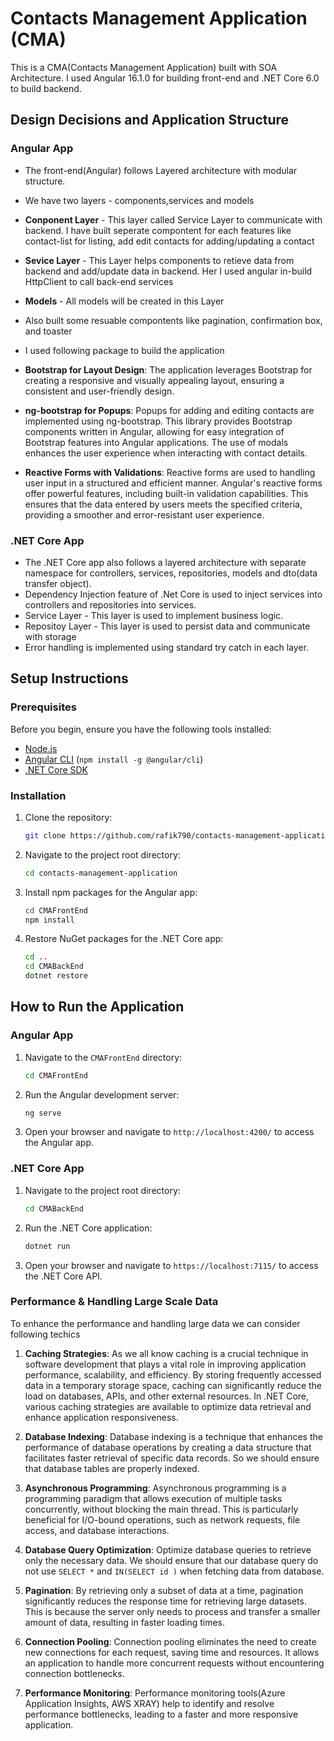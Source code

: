 # Contacts Management Application (CMA)

This is a CMA(Contacts Management Application) built with SOA Architecture. I used Angular 16.1.0 for building front-end and .NET Core 6.0 to build backend.

## Design Decisions and Application Structure

### Angular App
- The front-end(Angular) follows Layered architecture with modular structure.
- We have two layers - components,services and models
- **Conponent Layer** - This layer called Service Layer to communicate with backend. I have built seperate compontent for each features like contact-list for listing, add edit contacts for adding/updating a contact
- **Sevice Layer** - This Layer helps components to retieve data from backend and add/update data in backend. Her I used angular in-build HttpClient to call back-end services
- **Models** - All models will be created in this Layer

- Also built some resuable compontents like pagination, confirmation box, and toaster

- I used following package to build the application
- **Bootstrap for Layout Design**: The application leverages Bootstrap for creating a responsive and visually appealing layout, ensuring a consistent and user-friendly design.

- **ng-bootstrap for Popups**: Popups for adding and editing contacts are implemented using ng-bootstrap. This library provides Bootstrap components written in Angular, allowing for easy integration of Bootstrap features into Angular applications. The use of modals enhances the user experience when interacting with contact details.

- **Reactive Forms with Validations**: Reactive forms are used to handling user input in a structured and efficient manner. Angular's reactive forms offer powerful features, including built-in validation capabilities. This ensures that the data entered by users meets the specified criteria, providing a smoother and error-resistant user experience.

### .NET Core App

- The .NET Core app also follows a layered architecture with separate namespace for controllers, services, repositories, models and dto(data transfer object).
- Dependency Injection feature of .Net Core is used to inject services into controllers and repositories into services.
- Service Layer - This layer is used to implement business logic.
- Repositoy Layer - This layer is used to persist data and communicate with storage  
- Error handling is implemented using standard try catch in each layer.


## Setup Instructions

### Prerequisites

Before you begin, ensure you have the following tools installed:

- [Node.js](https://nodejs.org/)
- [Angular CLI](https://angular.io/cli) (`npm install -g @angular/cli`)
- [.NET Core SDK](https://dotnet.microsoft.com/download)

### Installation

1. Clone the repository:

   ```bash
   git clone https://github.com/rafik790/contacts-management-application.git
   ```

2. Navigate to the project root directory:

   ```bash
   cd contacts-management-application
   ```

3. Install npm packages for the Angular app:

   ```bash
   cd CMAFrontEnd
   npm install
   ```

4. Restore NuGet packages for the .NET Core app:

   ```bash
   cd ..
   cd CMABackEnd
   dotnet restore
   ```

## How to Run the Application

### Angular App

1. Navigate to the `CMAFrontEnd` directory:

   ```bash
   cd CMAFrontEnd
   ```

2. Run the Angular development server:

   ```bash
   ng serve
   ```

3. Open your browser and navigate to `http://localhost:4200/` to access the Angular app.

### .NET Core App

1. Navigate to the project root directory:

   ```bash
   cd CMABackEnd
   ```

2. Run the .NET Core application:

   ```bash
   dotnet run
   ```

3. Open your browser and navigate to `https://localhost:7115/` to access the .NET Core API.


### Performance & Handling Large Scale Data
To enhance the performance and handling large data we can consider following techics

1. **Caching Strategies**: As we all know caching is a crucial technique in software development that plays a vital role in improving application performance, scalability, and efficiency. By storing frequently accessed data in a temporary storage space, caching can significantly reduce the load on databases, APIs, and other external resources. 
In .NET Core, various caching strategies are available to optimize data retrieval and enhance application responsiveness.

2. **Database Indexing**: Database indexing is a technique that enhances the performance of database operations by creating a data structure that facilitates faster retrieval of specific data records. So we should ensure that database tables are properly indexed.

3. **Asynchronous Programming**: Asynchronous programming is a programming paradigm that allows execution of multiple tasks concurrently, without blocking the main thread. This is particularly beneficial for I/O-bound operations, such as network requests, file access, and database interactions. 

4. **Database Query Optimization**: Optimize database queries to retrieve only the necessary data. We should ensure that our database query do not use `SELECT *` and `IN(SELECT id )` when fetching data from database.

5. **Pagination**: By retrieving only a subset of data at a time, pagination significantly reduces the response time for retrieving large datasets. This is because the server only needs to process and transfer a smaller amount of data, resulting in faster loading times.

6. **Connection Pooling**:  Connection pooling eliminates the need to create new connections for each request, saving time and resources. It allows an application to handle more concurrent requests without encountering connection bottlenecks.

7. **Performance Monitoring**: Performance monitoring tools(Azure Application Insights, AWS XRAY) help to identify and resolve performance bottlenecks, leading to a faster and more responsive application.


